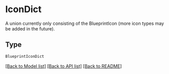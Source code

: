 # IconDict

A union currently only consisting of the BlueprintIcon (more icon types may be added in the future).

## Type
```python
BlueprintIconDict
```


[[Back to Model list]](../../../README.md#models-v2-link) [[Back to API list]](../../../README.md#documentation-for-api-endpoints) [[Back to README]](../../../README.md)
